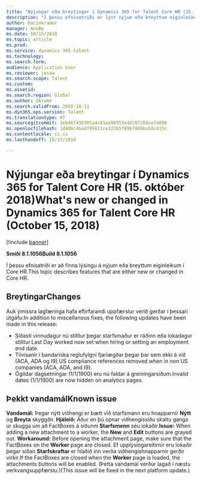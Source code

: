 ```yaml
---
title: "Nýjungar eða breytingar í Dynamics 365 for Talent Core HR (15. október 2018)"
description: "Í þessu efnisatriði er lýst nýjum eða breyttum eiginleikum í Microsoft Dynamics 365 for Talent Core HR."
author: Darinkramer
manager: AnnBe
ms.date: 10/15/2018
ms.topic: article
ms.prod: 
ms.service: dynamics-365-talent
ms.technology: 
ms.search.form: 
audience: Application User
ms.reviewer: josaw
ms.search.scope: Talent
ms.custom: 
ms.assetid: 
ms.search.region: Global
ms.author: dkrame
ms.search.validFrom: 2018-10-11
ms.dyn365.ops.version: Talent
ms.translationtype: HT
ms.sourcegitcommit: 2eb46f436305a4c81ea99553e4dc07288ee74008
ms.openlocfilehash: 1d48bc4bad795611ce322b5f09b78886a50c415c
ms.contentlocale: is-is
ms.lasthandoff: 10/22/2018

---
```

# <a name="whats-new-or-changed-in-dynamics-365-for-talent-core-hr-october-15-2018"></a><span data-ttu-id="b3627-103">Nýjungar eða breytingar í Dynamics 365 for Talent Core HR (15. október 2018)</span><span class="sxs-lookup"><span data-stu-id="b3627-103">What's new or changed in Dynamics 365 for Talent Core HR (October 15, 2018)</span></span>

[!include [banner](includes/banner.md)]

<span data-ttu-id="b3627-104">**Smíði 8.1.1056**</span><span class="sxs-lookup"><span data-stu-id="b3627-104">**Build 8.1.1056**</span></span>

<span data-ttu-id="b3627-105">Í þessu efnisatriði er að finna lýsingu á nýjum eða breyttum eiginleikum í Core HR.</span><span class="sxs-lookup"><span data-stu-id="b3627-105">This topic describes features that are either new or changed in Core HR.</span></span>


## <a name="changes"></a><span data-ttu-id="b3627-106">Breytingar</span><span class="sxs-lookup"><span data-stu-id="b3627-106">Changes</span></span>
<span data-ttu-id="b3627-107">Auk ýmissra lagfæringa hafa eftirfarandi uppfærslur verið gerðar í þessari útgáfu:</span><span class="sxs-lookup"><span data-stu-id="b3627-107">In addition to miscellanous fixes, the following updates have been made in this release:</span></span>
- <span data-ttu-id="b3627-108">Síðasti vinnudagur nú stilltur þegar starfsmaður er ráðinn eða lokadagur stilltur.</span><span class="sxs-lookup"><span data-stu-id="b3627-108">Last Day worked now set when hiring or setting an employment end date.</span></span>
- <span data-ttu-id="b3627-109">Tilvísanir í bandaríska reglufylgni fjarlægðar þegar þar sem ekki á við (ACA, ADA og I9).</span><span class="sxs-lookup"><span data-stu-id="b3627-109">US compliance references removed when in non US companies (ACA, ADA, and I9).</span></span>
- <span data-ttu-id="b3627-110">Ógildar dagsetningar (1/1/1900) eru nú faldar á greiningarsíðum.</span><span class="sxs-lookup"><span data-stu-id="b3627-110">Invalid dates (1/1/1900) are now hidden on analytics pages.</span></span>

## <a name="known-issue"></a><span data-ttu-id="b3627-111">Þekkt vandamál</span><span class="sxs-lookup"><span data-stu-id="b3627-111">Known issue</span></span>

<span data-ttu-id="b3627-112">**Vandamál:** Þegar nýtt viðhengi er bætt við starfsmann eru hnapparnir **Nýtt** og **Breyta** skyggðir. **Hjáleið:** Áður en þú opnar viðhengissíðu skaltu ganga úr skugga um að FactBoxes á síðunni **Starfsmenn** séu lokaðir.</span><span class="sxs-lookup"><span data-stu-id="b3627-112">**Issue:** When adding a new attachment to a worker, the **New** and **Edit** buttons are grayed out. **Workaround:** Before opening the attachment page, make sure that the FactBoxes on the **Worker** page are closed.</span></span> <span data-ttu-id="b3627-113">Ef upplýsingareitirnir eru lokaðir þegar síðan **Starfskraftar** er hlaðið inn verða viðhengishnapparnir gerðir virkir.</span><span class="sxs-lookup"><span data-stu-id="b3627-113">If the FactBoxes are closed when the **Worker** page is loaded, the attachments buttons will be enabled.</span></span> <span data-ttu-id="b3627-114">(Þetta vandamál verður lagað í næstu verkvangsuppfærslu.)</span><span class="sxs-lookup"><span data-stu-id="b3627-114">(This issue will be fixed in the next platform update.)</span></span>

